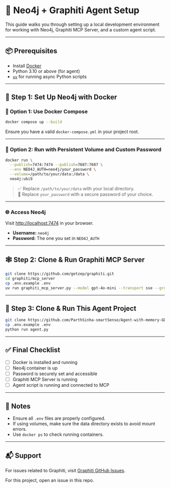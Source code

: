 # 🚀 Neo4j + Graphiti Agent Setup

This guide walks you through setting up a local development environment for working with Neo4j, Graphiti MCP Server, and a custom agent script.

---

## 📦 Prerequisites

- Install [Docker](https://www.docker.com/get-started/)
- Python 3.10 or above (for agent)
- [`uv`](https://lance.rs/uv/install/) for running async Python scripts

---

## 🧠 Step 1: Set Up Neo4j with Docker

### 🔹 Option 1: Use Docker Compose

```bash
docker compose up --build
```

Ensure you have a valid `docker-compose.yml` in your project root.

---

### 🔹 Option 2: Run with Persistent Volume and Custom Password

```bash
docker run \
  --publish=7474:7474 --publish=7687:7687 \
  --env NEO4J_AUTH=neo4j/your_password \
  --volume=/path/to/your/data:/data \
  neo4j:ubi9
```

> ✅ Replace `/path/to/your/data` with your local directory.  
> 🔐 Replace `your_password` with a secure password of your choice.

---

### 🌐 Access Neo4j

Visit [http://localhost:7474](http://localhost:7474) in your browser.

- **Username:** `neo4j`  
- **Password:** The one you set in `NEO4J_AUTH`

---

## 🕸️ Step 2: Clone & Run Graphiti MCP Server

```bash
git clone https://github.com/getzep/graphiti.git
cd graphiti/mcp_server
cp .env.example .env
uv run graphiti_mcp_server.py --model gpt-4o-mini --transport sse --group-id my-project
```

---

## 🤖 Step 3: Clone & Run This Agent Project

```bash
git clone https://github.com/ParthSinha-smartSense/Agent-with-memory-GDG.git
cp .env.example .env
python run agent.py
```

---

## ✅ Final Checklist

- [ ] Docker is installed and running  
- [ ] Neo4j container is up  
- [ ] Password is securely set and accessible  
- [ ] Graphiti MCP Server is running  
- [ ] Agent script is running and connected to MCP  

---

## 🧩 Notes

- Ensure all `.env` files are properly configured.
- If using volumes, make sure the data directory exists to avoid mount errors.
- Use `docker ps` to check running containers.

---

## 📬 Support

For issues related to Graphiti, visit [Graphiti GitHub Issues](https://github.com/getzep/graphiti/issues).

For this project, open an issue in this repo.
